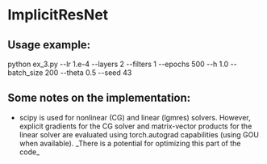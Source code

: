 # ImplicitResNet

## Usage example:

python ex_3.py --lr 1.e-4 --layers 2 --filters 1 --epochs 500 --h 1.0 --batch_size 200 --theta 0.5 --seed 43

## Some notes on the implementation:

- scipy is used for nonlinear (CG) and linear (lgmres) solvers. However, explicit gradients for the CG solver and matrix-vector products for the linear solver are evaluated using torch.autograd capabilities (using GOU when available). \_There is a potential for optimizing this part of the code\_
